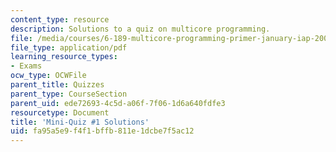 ```yaml
---
content_type: resource
description: Solutions to a quiz on multicore programming.
file: /media/courses/6-189-multicore-programming-primer-january-iap-2007/fa95a5e9f4f1bffb811e1dcbe7f5ac12_quiz1_soln.pdf
file_type: application/pdf
learning_resource_types:
- Exams
ocw_type: OCWFile
parent_title: Quizzes
parent_type: CourseSection
parent_uid: ede72693-4c5d-a06f-7f06-1d6a640fdfe3
resourcetype: Document
title: 'Mini-Quiz #1 Solutions'
uid: fa95a5e9-f4f1-bffb-811e-1dcbe7f5ac12
---
```

